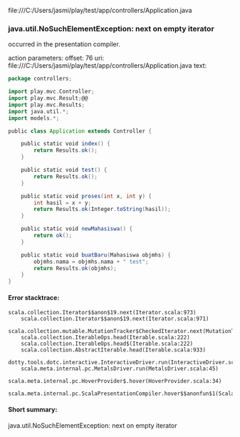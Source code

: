 file:///C:/Users/jasmi/play/test/app/controllers/Application.java
### java.util.NoSuchElementException: next on empty iterator

occurred in the presentation compiler.

action parameters:
offset: 76
uri: file:///C:/Users/jasmi/play/test/app/controllers/Application.java
text:
```scala
package controllers;

import play.mvc.Controller;
import play.mvc.Result;@@
import play.mvc.Results;
import java.util.*;
import models.*;

public class Application extends Controller {

    public static void index() {
        return Results.ok();
    }

    public static void test() {
        return Results.ok();
    }

    public static void proses(int x, int y) {
        int hasil = x + y;
        return Results.ok(Integer.toString(hasil));
    }

    public static void newMahasiswa() {
        return ok();
    }

    public static void buatBaru(Mahasiswa objmhs) {
        objmhs.nama = objmhs.nama + " test";
        return Results.ok(objmhs);
    }
}
```



#### Error stacktrace:

```
scala.collection.Iterator$$anon$19.next(Iterator.scala:973)
	scala.collection.Iterator$$anon$19.next(Iterator.scala:971)
	scala.collection.mutable.MutationTracker$CheckedIterator.next(MutationTracker.scala:76)
	scala.collection.IterableOps.head(Iterable.scala:222)
	scala.collection.IterableOps.head$(Iterable.scala:222)
	scala.collection.AbstractIterable.head(Iterable.scala:933)
	dotty.tools.dotc.interactive.InteractiveDriver.run(InteractiveDriver.scala:168)
	scala.meta.internal.pc.MetalsDriver.run(MetalsDriver.scala:45)
	scala.meta.internal.pc.HoverProvider$.hover(HoverProvider.scala:34)
	scala.meta.internal.pc.ScalaPresentationCompiler.hover$$anonfun$1(ScalaPresentationCompiler.scala:329)
```
#### Short summary: 

java.util.NoSuchElementException: next on empty iterator